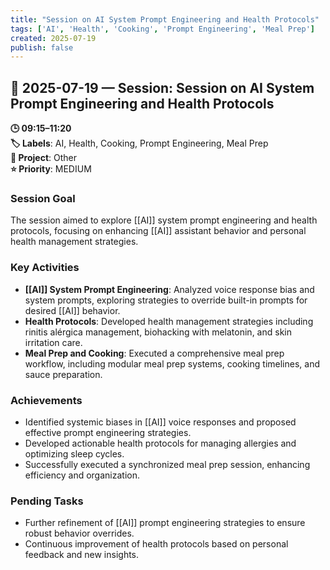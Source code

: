 ```yaml
---
title: "Session on AI System Prompt Engineering and Health Protocols"
tags: ['AI', 'Health', 'Cooking', 'Prompt Engineering', 'Meal Prep']
created: 2025-07-19
publish: false
---
```


## 📅 2025-07-19 — Session: Session on AI System Prompt Engineering and Health Protocols

**🕒 09:15–11:20**  
**🏷️ Labels**: AI, Health, Cooking, Prompt Engineering, Meal Prep  
**📂 Project**: Other  
**⭐ Priority**: MEDIUM  


### Session Goal
The session aimed to explore [[AI]] system prompt engineering and health protocols, focusing on enhancing [[AI]] assistant behavior and personal health management strategies.

### Key Activities
- **[[AI]] System Prompt Engineering**: Analyzed voice response bias and system prompts, exploring strategies to override built-in prompts for desired [[AI]] behavior.
- **Health Protocols**: Developed health management strategies including rinitis alérgica management, biohacking with melatonin, and skin irritation care.
- **Meal Prep and Cooking**: Executed a comprehensive meal prep workflow, including modular meal prep systems, cooking timelines, and sauce preparation.

### Achievements
- Identified systemic biases in [[AI]] voice responses and proposed effective prompt engineering strategies.
- Developed actionable health protocols for managing allergies and optimizing sleep cycles.
- Successfully executed a synchronized meal prep session, enhancing efficiency and organization.

### Pending Tasks
- Further refinement of [[AI]] prompt engineering strategies to ensure robust behavior overrides.
- Continuous improvement of health protocols based on personal feedback and new insights.
